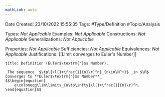 ```yaml
---
mathLink: auto
---
```


<div class="topSpace"></div>

Date Created: 23/10/2022 15:55:35
Tags: #Type/Definition #Topic/Analysis

Types: _Not Applicable_
Examples: _Not Applicable_
Constructions: _Not Applicable_
Generalizations: _Not Applicable_

Properties: _Not Applicable_
Sufficiencies: _Not Applicable_
Equivalences: _Not Applicable_
Justifications: [[Limit converges to Euler's Number]]

``` ad-Definition
title: Definition (Euler$\textrm{'}$s Number).

_The sequence_ $\tpl{\l(1+\frac{1}{n}\r)^n}_{n\in\N^+}$ _in $\R$ converges to **Euler$\textrm{'}$s Number**_
$$\begin{equation}
    e\coloneqq\lim\limits_{n\to\infty}\l(1+\frac{1}{n}\r)^n.
\end{equation}$$

```
